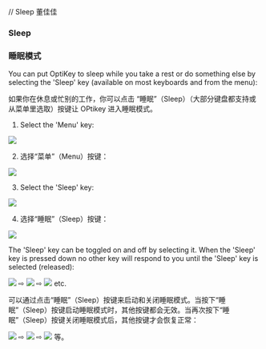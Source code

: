 
// Sleep 董佳佳

### Sleep 

### 睡眠模式

You can put OptiKey to sleep while you take a rest or do something else by selecting the 'Sleep' key (available on most keyboards and from the menu):

如果你在休息或忙别的工作，你可以点击 “睡眠”（Sleep）（大部分键盘都支持或从菜单里选取）按键让 OPtikey 进入睡眠模式。

1.  Select the 'Menu' key:

  ![](https://github.com/JuliusSweetland/OptiKey/raw/gh-pages/images/Key_Menu_Up.png)

2. 选择“菜单”（Menu）按键：
  
  ![](https://github.com/JuliusSweetland/OptiKey/raw/gh-pages/images/Key_Menu_Up.png)

3. Select the 'Sleep' key:
  
  ![](https://github.com/JuliusSweetland/OptiKey/raw/gh-pages/images/Keyboard_Menu_Numbered.png)

4. 选择“睡眠”（Sleep）按键：

  ![](https://github.com/JuliusSweetland/OptiKey/raw/gh-pages/images/Keyboard_Menu_Numbered.png)
  
The 'Sleep' key can be toggled on and off by selecting it. When the 'Sleep' key is pressed down no other key will respond to you until the 'Sleep' key is selected (released):

  ![](https://github.com/JuliusSweetland/OptiKey/raw/gh-pages/images/Key_Sleep_Up.png) ⇨ ![](https://github.com/JuliusSweetland/OptiKey/raw/gh-pages/images/Key_Sleep_Locked_Down.png) ⇨ ![](https://github.com/JuliusSweetland/OptiKey/raw/gh-pages/images/Key_Sleep_Up.png) etc.

可以通过点击“睡眠”（Sleep）按键来启动和关闭睡眠模式。当按下“睡眠”（Sleep）按键启动睡眠模式时，其他按键都会无效。当再次按下“睡眠”（Sleep）按键关闭睡眠模式后，其他按键才会恢复正常：

  ![](https://github.com/JuliusSweetland/OptiKey/raw/gh-pages/images/Key_Sleep_Up.png) ⇨ ![](https://github.com/JuliusSweetland/OptiKey/raw/gh-pages/images/Key_Sleep_Locked_Down.png) ⇨ ![](https://github.com/JuliusSweetland/OptiKey/raw/gh-pages/images/Key_Sleep_Up.png) 等。



